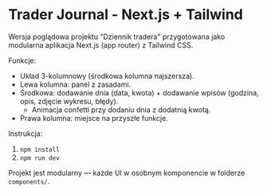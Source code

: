 # Trader Journal - Next.js + Tailwind

Wersja poglądowa projektu "Dziennik tradera" przygotowana jako modularna aplikacja Next.js (app router) z Tailwind CSS.

Funkcje:
- Układ 3-kolumnowy (środkowa kolumna najszersza).
- Lewa kolumna: panel z zasadami.
- Środkowa: dodawanie dnia (data, kwota) + dodawanie wpisów (godzina, opis, zdjęcie wykresu, błędy).
  - Animacja confetti przy dodaniu dnia z dodatnią kwotą.
- Prawa kolumna: miejsce na przyszłe funkcje.

Instrukcja:
1. `npm install`
2. `npm run dev`

Projekt jest modularny — każde UI w osobnym komponencie w folderze `components/`.
